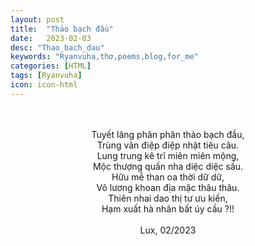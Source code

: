 ```yaml
---
layout: post
title:  "Thảo bạch đầu"
date:   2023-02-03
desc: "Thao_bach_dau"
keywords: "Ryanvuha,thơ,poems,blog,for_me"
categories: [HTML]
tags: [Ryanvuha]
icon: icon-html
---
```


<center>
  
  
  <br/> <br/>
Tuyết lãng phân phân thảo bạch đầu, <br/>
Trùng vân điệp điệp nhật tiêu câu. <br/>
Lung trung kê trĩ miên miên mộng, <br/>
Mộc thượng quần nha diệc diệc sầu. <br/>
Hữu mễ than oa thời dữ dữ, <br/>
Vô lương khoan địa mặc thâu thâu. <br/>
Thiên nhai dao thị tư ưu kiến, <br/>
Hạm xuất hà nhân bất úy cầu ?!! <br/><br/>
Lux, 02/2023
</center>
